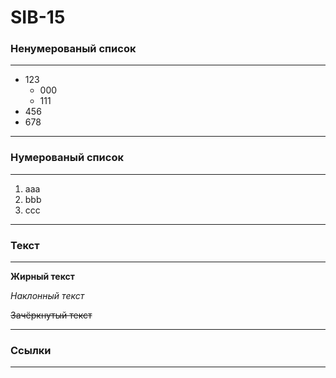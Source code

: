 # SIB-15
### Ненумерованый список
---
* 123
    * 000
    * 111
* 456
* 678
---
### Нумерованый список
---
1. aaa
1. bbb
1. ccc
---
### Текст
---
**Жирный текст**

*Наклонный текст*

~~Зачёркнутый текст~~

---
### Cсылки
---

